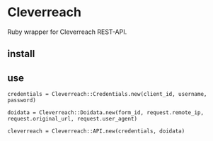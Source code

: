 # Cleverreach

Ruby wrapper for Cleverreach REST-API.


## install


## use

`credentials = Cleverreach::Credentials.new(client_id, username, password)`

`doidata = Cleverreach::Doidata.new(form_id, request.remote_ip, request.original_url, request.user_agent)`

`cleverreach = Cleverreach::API.new(credentials, doidata)`